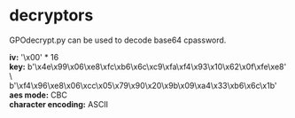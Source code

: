 # decryptors

GPOdecrypt.py can be used to decode base64 cpassword.

**iv:**       '\x00' * 16  
**key:**      b'\x4e\x99\x06\xe8\xfc\xb6\x6c\xc9\xfa\xf4\x93\x10\x62\x0f\xfe\xe8' \  
          b'\xf4\x96\xe8\x06\xcc\x05\x79\x90\x20\x9b\x09\xa4\x33\xb6\x6c\x1b'  
**aes mode:** CBC  
**character encoding:** ASCII  
